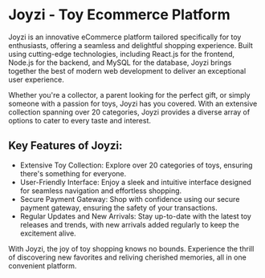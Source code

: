 <h1>Joyzi - Toy Ecommerce Platform</h1>
    <p>Joyzi is an innovative eCommerce platform tailored specifically for toy enthusiasts, offering a seamless and delightful shopping experience. Built using cutting-edge technologies, including React.js for the frontend, Node.js for the backend, and MySQL for the database, Joyzi brings together the best of modern web development to deliver an exceptional user experience.</p>

  <p>Whether you're a collector, a parent looking for the perfect gift, or simply someone with a passion for toys, Joyzi has you covered. With an extensive collection spanning over 20 categories, Joyzi provides a diverse array of options to cater to every taste and interest.</p>

   <h2>Key Features of Joyzi:</h2>
    <ul>
        <li>Extensive Toy Collection: Explore over 20 categories of toys, ensuring there's something for everyone.</li>
        <li>User-Friendly Interface: Enjoy a sleek and intuitive interface designed for seamless navigation and effortless shopping.</li>
        <li>Secure Payment Gateway: Shop with confidence using our secure payment gateway, ensuring the safety of your transactions.</li>
        <li>Regular Updates and New Arrivals: Stay up-to-date with the latest toy releases and trends, with new arrivals added regularly to keep the excitement alive.</li>
    </ul>

  <p>With Joyzi, the joy of toy shopping knows no bounds. Experience the thrill of discovering new favorites and reliving cherished memories, all in one convenient platform.</p>
